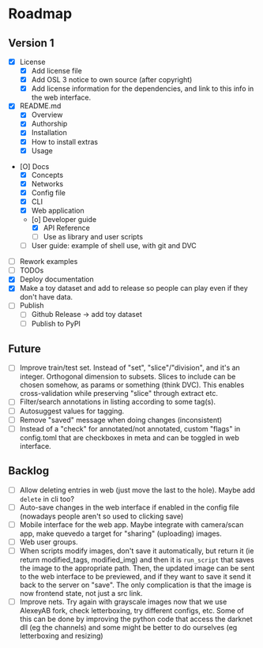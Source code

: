 # Roadmap

## Version 1

- [X] License
    - [X] Add license file
    - [X] Add OSL 3 notice to own source (after copyright)
    - [X] Add license information for the dependencies, and link to this info in
        the web interface.
- [X] README.md 
    - [X] Overview
    - [X] Authorship
    - [X] Installation
    - [X] How to install extras
    - [X] Usage
- [O] Docs
    - [X] Concepts
    - [X] Networks
    - [X] Config file
    - [X] CLI
    - [X] Web application
    - [o] Developer guide
        - [X] API Reference
        - [ ] Use as library and user scripts
    - [ ] User guide: example of shell use, with git and DVC
- [ ] Rework examples
- [ ] TODOs
- [X] Deploy documentation
- [X] Make a toy dataset and add to release so people can play even if they
    don't have data.
- [ ] Publish
    - [ ] Github Release -> add toy dataset
    - [ ] Publish to PyPI

## Future

- [ ] Improve train/test set. Instead of "set", "slice"/"division", and
    it's an integer. Orthogonal dimension to subsets. Slices to include
    can be chosen somehow, as params or something (think DVC). This
    enables cross-validation while preserving "slice" through extract
    etc.
- [ ] Filter/search annotations in listing according to some tag(s).
- [ ] Autosuggest values for tagging.
- [ ] Remove "saved" message when doing changes (inconsistent)
- [ ] Instead of a "check" for annotated/not annotated, custom "flags" in
    config.toml that are checkboxes in meta and can be toggled in web interface.

## Backlog

- [ ] Allow deleting entries in web (just move the last to the hole). Maybe
    add `delete` in cli too?
- [ ] Auto-save changes in the web interface if enabled in the config file
    (nowadays people aren't so used to clicking save)
- [ ] Mobile interface for the web app. Maybe integrate with camera/scan app,
    make quevedo a target for "sharing" (uploading) images.
- [ ] Web user groups.
- [ ] When scripts modify images, don't save it automatically, but return it
    (ie return modified_tags, modified_img) and then it is `run_script` that
    saves the image to the appropriate path. Then, the updated image can be sent
    to the web interface to be previewed, and if they want to save it send it
    back to the server on "save". The only complication is that the image is now
    frontend state, not just a src link.
- [ ] Improve nets. Try again with grayscale images now that we use AlexeyAB
    fork, check letterboxing, try different configs, etc. Some of this can be
    done by improving the python code that access the darknet dll (eg the
    channels) and some might be better to do ourselves (eg letterboxing and
    resizing)
